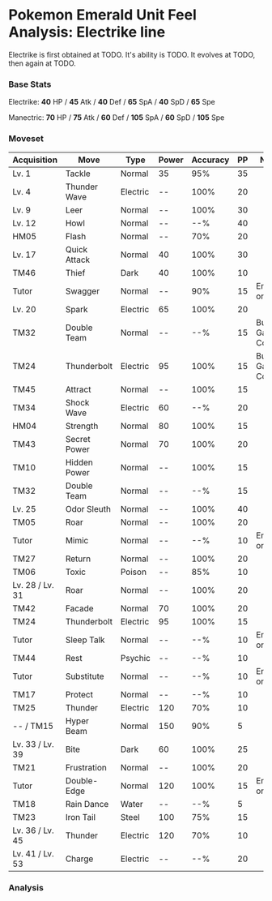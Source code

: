 # Pokemon Emerald Unit Feel Analysis: Electrike line

Electrike is first obtained at TODO. It's ability is TODO. It evolves at TODO, then again at TODO.

### Base Stats

Electrike: **40** HP / **45** Atk / **40** Def / **65** SpA / **40** SpD / **65** Spe

Manectric: **70** HP / **75** Atk / **60** Def / **105** SpA / **60** SpD / **105** Spe

### Moveset

|Acquisition    |Move        |Type    |Power|Accuracy|PP |Notes                    |
|---            |---         |---     |---  |---     |---|---                      |
|Lv. 1          |Tackle      |Normal  |35   |95%     |35 |                         |
|Lv. 4          |Thunder Wave|Electric|--   |100%    |20 |                         |
|Lv. 9          |Leer        |Normal  |--   |100%    |30 |                         |
|Lv. 12         |Howl        |Normal  |--   |--%     |40 |                         |
|HM05           |Flash       |Normal  |--   |70%     |20 |                         |
|Lv. 17         |Quick Attack|Normal  |40   |100%    |30 |                         |
|TM46           |Thief       |Dark    |40   |100%    |10 |                         |
|Tutor          |Swagger     |Normal  |--   |90%     |15 |Emerald only             |
|Lv. 20         |Spark       |Electric|65   |100%    |20 |                         |
|TM32           |Double Team |Normal  |--   |--%     |15 |Buy at Game Corner       |
|TM24           |Thunderbolt |Electric|95   |100%    |15 |Buy at Game Corner       |
|TM45           |Attract     |Normal  |--   |100%    |15 |                         |
|TM34           |Shock Wave  |Electric|60   |--%     |20 |                         |
|HM04           |Strength    |Normal  |80   |100%    |15 |                         |
|TM43           |Secret Power|Normal  |70   |100%    |20 |                         |
|TM10           |Hidden Power|Normal  |--   |100%    |15 |                         |
|TM32           |Double Team |Normal  |--   |--%     |15 |                         |
|Lv. 25         |Odor Sleuth |Normal  |--   |100%    |40 |                         |
|TM05           |Roar        |Normal  |--   |100%    |20 |                         |
|Tutor          |Mimic       |Normal  |--   |--%     |10 |Emerald only             |
|TM27           |Return      |Normal  |--   |100%    |20 |                         |
|TM06           |Toxic       |Poison  |--   |85%     |10 |                         |
|Lv. 28 / Lv. 31|Roar        |Normal  |--   |100%    |20 |                         |
|TM42           |Facade      |Normal  |70   |100%    |20 |                         |
|TM24           |Thunderbolt |Electric|95   |100%    |15 |                         |
|Tutor          |Sleep Talk  |Normal  |--   |--%     |10 |Emerald only             |
|TM44           |Rest        |Psychic |--   |--%     |10 |                         |
|Tutor          |Substitute  |Normal  |--   |--%     |10 |Emerald only             |
|TM17           |Protect     |Normal  |--   |--%     |10 |                         |
|TM25           |Thunder     |Electric|120  |70%     |10 |                         |
|-- / TM15      |Hyper Beam  |Normal  |150  |90%     |5  |                         |
|Lv. 33 / Lv. 39|Bite        |Dark    |60   |100%    |25 |                         |
|TM21           |Frustration |Normal  |--   |100%    |20 |                         |
|Tutor          |Double-Edge |Normal  |120  |100%    |15 |Emerald only             |
|TM18           |Rain Dance  |Water   |--   |--%     |5  |                         |
|TM23           |Iron Tail   |Steel   |100  |75%     |15 |                         |
|Lv. 36 / Lv. 45|Thunder     |Electric|120  |70%     |10 |                         |
|Lv. 41 / Lv. 53|Charge      |Electric|--   |--%     |20 |                         |

### Analysis